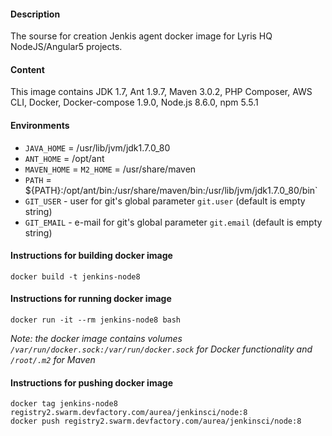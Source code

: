 #### Description
The sourse for creation Jenkis agent docker image for Lyris HQ NodeJS/Angular5 projects.

#### Content
This image contains JDK 1.7, Ant 1.9.7, Maven 3.0.2, PHP Composer, AWS CLI, Docker, Docker-compose 1.9.0, Node.js 8.6.0, npm 5.5.1

#### Environments
- `JAVA_HOME` = /usr/lib/jvm/jdk1.7.0_80
- `ANT_HOME` = /opt/ant
- `MAVEN_HOME` = `M2_HOME` = /usr/share/maven
- `PATH` = ${PATH}:/opt/ant/bin:/usr/share/maven/bin:/usr/lib/jvm/jdk1.7.0_80/bin`
- `GIT_USER` - user for git's global parameter `git.user` (default is empty string)
- `GIT_EMAIL` - e-mail for git's global parameter `git.email` (default is empty string)

#### Instructions for building docker image
```
docker build -t jenkins-node8
```

#### Instructions for running docker image
```
docker run -it --rm jenkins-node8 bash
```

_Note: the docker image contains volumes `/var/run/docker.sock:/var/run/docker.sock` for Docker functionality and `/root/.m2` for Maven_

#### Instructions for pushing docker image
```
docker tag jenkins-node8 registry2.swarm.devfactory.com/aurea/jenkinsci/node:8
docker push registry2.swarm.devfactory.com/aurea/jenkinsci/node:8
```
